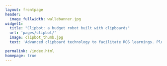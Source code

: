 ```yaml
---
layout: frontpage
header:
  image_fullwidth: wallebanner.jpg
widget1:
  title: "Clipbot: a budget robot built with clipboards"
  url: 'pages/clipbot/'
  image: clipbot_thumb.jpg
  text: 'Advanced clipboard technology to facilitate ROS learnings. Plus an android app to control it over WIFI with SSH.'

permalink: /index.html
homepage: true
---
```


